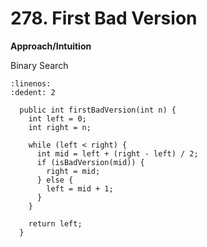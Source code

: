 # 278. First Bad Version

**Approach/Intuition**

Binary Search

```{code-block} java
:linenos:
:dedent: 2

  public int firstBadVersion(int n) {
    int left = 0;
    int right = n;

    while (left < right) {
      int mid = left + (right - left) / 2;
      if (isBadVersion(mid)) {
        right = mid;
      } else {
        left = mid + 1;
      }
    }

    return left;
  }
```

